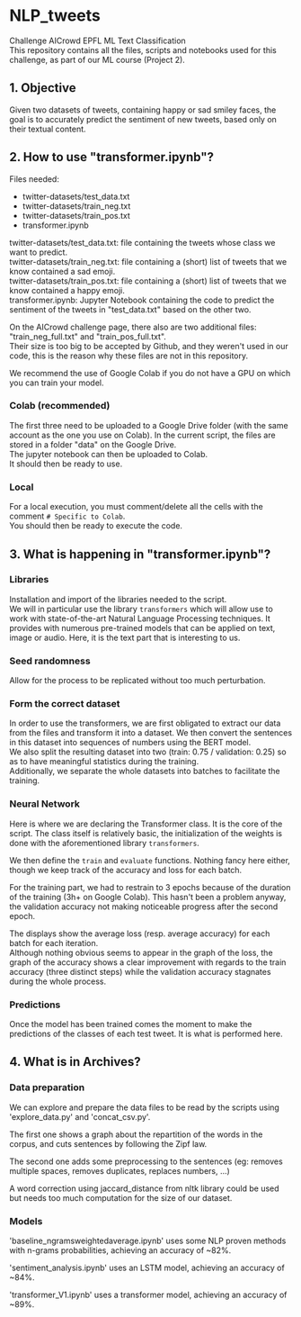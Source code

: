 # NLP_tweets

Challenge AICrowd EPFL ML Text Classification<br>
This repository contains all the files, scripts and notebooks used for this challenge, as part of our ML course (Project 2).

## 1. Objective

Given two datasets of tweets, containing happy or sad smiley faces, the goal is to accurately predict the sentiment of new tweets, based only on their textual content.

## 2. How to use "transformer.ipynb"?

Files needed: <br>
* twitter-datasets/test_data.txt
* twitter-datasets/train_neg.txt
* twitter-datasets/train_pos.txt
* transformer.ipynb

twitter-datasets/test_data.txt: file containing the tweets whose class we want to predict.<br>
twitter-datasets/train_neg.txt: file containing a (short) list of tweets that we know contained a sad emoji.<br>
twitter-datasets/train_pos.txt: file containing a (short) list of tweets that we know contained a happy emoji.<br>
transformer.ipynb: Jupyter Notebook containing the code to predict the sentiment of the tweets in "test_data.txt" based on the other two.

On the AICrowd challenge page, there also are two additional files: "train_neg_full.txt" and "train_pos_full.txt".<br>
Their size is too big to be accepted by Github, and they weren't used in our code, this is the reason why these files are not in this repository.

We recommend the use of Google Colab if you do not have a GPU on which you can train your model.

### Colab (recommended)

The first three need to be uploaded to a Google Drive folder (with the same account as the one you use on Colab). In the current script, the files are stored in a folder "data" on the Google Drive. <br>
The jupyter notebook can then be uploaded to Colab.<br>
It should then be ready to use.

### Local

For a local execution, you must comment/delete all the cells with the comment `# Specific to Colab`.<br>
You should then be ready to execute the code.

## 3. What is happening in "transformer.ipynb"?

### Libraries

Installation and import of the libraries needed to the script.<br>
We will in particular use the library `transformers` which will allow use to work with state-of-the-art Natural Language Processing techniques. It provides with numerous pre-trained models that can be applied on text, image or audio. Here, it is the text part that is interesting to us.

### Seed randomness

Allow for the process to be replicated without too much perturbation.

### Form the correct dataset

In order to use the transformers, we are first obligated to extract our data from the files and transform it into a dataset. We then convert the sentences in this dataset into sequences of numbers using the BERT model.<br>
We also split the resulting dataset into two (train: 0.75 / validation: 0.25) so as to have meaningful statistics during the training.<br>
Additionally, we separate the whole datasets into batches to facilitate the training.

### Neural Network

Here is where we are declaring the Transformer class. It is the core of the script. The class itself is relatively basic, the initialization of the weights is done with the aforementioned library `transformers`.

We then define the `train` and `evaluate` functions. Nothing fancy here either, though we keep track of the accuracy and loss for each batch.

For the training part, we had to restrain to 3 epochs because of the duration of the training (3h+ on Google Colab). This hasn't been a problem anyway, the validation accuracy not making noticeable progress after the second epoch.

The displays show the average loss (resp. average accuracy) for each batch for each iteration.<br>
Although nothing obvious seems to appear in the graph of the loss, the graph of the accuracy shows a clear improvement with regards to the train accuracy (three distinct steps) while the validation accuracy stagnates during the whole process.

### Predictions

Once the model has been trained comes the moment to make the predictions of the classes of each test tweet. It is what is performed here.

## 4. What is in Archives?

<!-- TODO: Reformulate from here-->
### Data preparation
We can explore and prepare the data files to be read by the scripts using 'explore_data.py' and 'concat_csv.py'.

The first one shows a graph about the repartition of the words in the corpus, and cuts sentences by following the Zipf law.

The second one adds some preprocessing to the sentences (eg: removes multiple spaces, removes duplicates, replaces numbers, ...)

A word correction using jaccard_distance from nltk library could be used but needs too much computation for the size of our dataset.

### Models
'baseline_ngramsweightedaverage.ipynb' uses some NLP proven methods with n-grams probabilities, achieving an accuracy of ~82%.

'sentiment_analysis.ipynb' uses an LSTM model, achieving an accuracy of ~84%.

'transformer_V1.ipynb' uses a transformer model, achieving an accuracy of ~89%.
<!-- TODO: To here -->